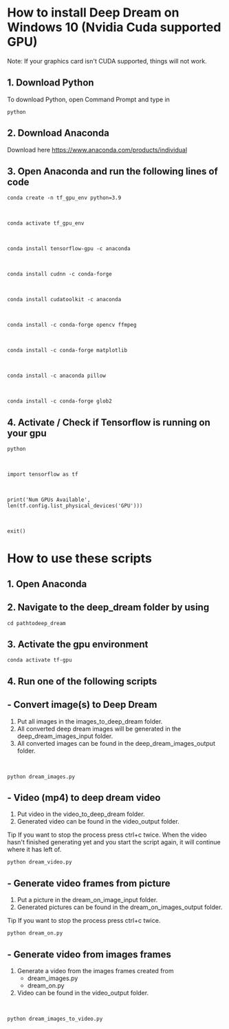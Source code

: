 # How to install Deep Dream on Windows 10 (Nvidia Cuda supported GPU)

Note: If your graphics card isn't CUDA supported, things will not work.

## 1. Download Python
To download Python, open Command Prompt and type in
    
    python

## 2. Download Anaconda
Download here https://www.anaconda.com/products/individual

## 3. Open Anaconda and run the following lines of code

    conda create -n tf_gpu_env python=3.9   
    
‎

    conda activate tf_gpu_env

 ‎

    conda install tensorflow-gpu -c anaconda
 
 ‎

    conda install cudnn -c conda-forge 

‎

    conda install cudatoolkit -c anaconda

‎

    conda install -c conda-forge opencv ffmpeg
 
‎ 
 
    conda install -c conda-forge matplotlib

‎

    conda install -c anaconda pillow

‎

    conda install -c conda-forge glob2


## 4. Activate / Check if Tensorflow is running on your gpu

    python

‎

    import tensorflow as tf

‎

    print('Num GPUs Available', len(tf.config.list_physical_devices('GPU')))

‎

    exit()


# How to use these scripts

## 1. Open Anaconda
## 2. Navigate to the deep_dream folder by using 
    cd pathtodeep_dream

## 3. Activate the gpu environment
    conda activate tf-gpu

## 4. Run one of the following scripts


## - Convert image(s) to Deep Dream
1. Put all images in the images_to_deep_dream folder.
2. All converted deep dream images will be generated in the deep_dream_images_input folder.
3. All converted images can be found in the deep_dream_images_output folder.

‎

    python dream_images.py

## - Video (mp4) to deep dream video
1. Put video in the video_to_deep_dream folder.
2. Generated video can be found in the video_output folder.

Tip If you want to stop the process press ctrl+c twice. When the video hasn't finished generating yet and you start the script again, it will continue where it has left of. 

    python dream_video.py

## - Generate video frames from picture
1. Put a picture in the dream_on_image_input folder.
2. Generated pictures can be found in the dream_on_images_output folder.

Tip If you want to stop the process press ctrl+c twice.

    python dream_on.py

## - Generate video from images  frames
1. Generate a video from the images  frames created from
    - dream_images.py
    - dream_on.py
2. Video can be found in the video_output folder.

‎
    
    python dream_images_to_video.py